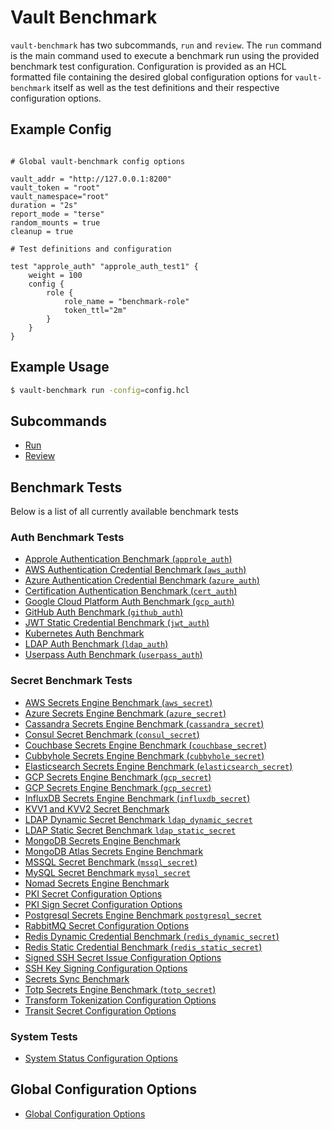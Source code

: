 # Vault Benchmark

`vault-benchmark` has two subcommands, `run` and `review`. The `run` command is the main command used to execute a benchmark run using the provided benchmark test configuration. Configuration is provided as an HCL formatted file containing the desired global configuration options for `vault-benchmark` itself as well as the test definitions and their respective configuration options.

## Example Config

```hcl

# Global vault-benchmark config options

vault_addr = "http://127.0.0.1:8200"
vault_token = "root"
vault_namespace="root"
duration = "2s"
report_mode = "terse"
random_mounts = true
cleanup = true

# Test definitions and configuration

test "approle_auth" "approle_auth_test1" {
    weight = 100
    config {
        role {
            role_name = "benchmark-role"
            token_ttl="2m"
        }
    }
}
```

## Example Usage

```bash
$ vault-benchmark run -config=config.hcl
```

## Subcommands

- [Run](commands/run.md)
- [Review](commands/review.md)

## Benchmark Tests

Below is a list of all currently available benchmark tests

### Auth Benchmark Tests

- [Approle Authentication Benchmark (`approle_auth`)](tests/auth-approle.md)
- [AWS Authentication Credential Benchmark (`aws_auth`)](tests/auth-aws.md)
- [Azure Authentication Credential Benchmark (`azure_auth`)](tests/auth-azure.md)
- [Certification Authentication Benchmark (`cert_auth`)](tests/auth-certificate.md)
- [Google Cloud Platform Auth Benchmark (`gcp_auth`)](tests/auth-gcp.md)
- [GitHub Auth Benchmark (`github_auth`)](tests/auth-github.md)
- [JWT Static Credential Benchmark (`jwt_auth`)](tests/auth-jwt.md)
- [Kubernetes Auth Benchmark](tests/auth-k8s.md)
- [LDAP Auth Benchmark (`ldap_auth`)](tests/auth-ldap.md)
- [Userpass Auth Benchmark (`userpass_auth`)](tests/auth-userpass.md)

### Secret Benchmark Tests

- [AWS Secrets Engine Benchmark (`aws_secret`)](tests/secret-aws.md)
- [Azure Secrets Engine Benchmark (`azure_secret`)](tests/secret-azure.md)
- [Cassandra Secrets Engine Benchmark (`cassandra_secret`)](tests/secret-cassandra.md)
- [Consul Secret Benchmark (`consul_secret`)](tests/secret-consul.md)
- [Couchbase Secrets Engine Benchmark (`couchbase_secret`)](tests/secret-couchbase.md)
- [Cubbyhole Secrets Engine Benchmark (`cubbyhole_secret`)](tests/secret-cubbyhole.md)
- [Elasticsearch Secrets Engine Benchmark (`elasticsearch_secret`)](tests/secret-elasticsearch.md)
- [GCP Secrets Engine Benchmark (`gcp_secret`)](tests/secret-gcp.md)
- [GCP Secrets Engine Benchmark (`gcp_secret`)](tests/secret-impersonate-gcp.md)
- [InfluxDB Secrets Engine Benchmark (`influxdb_secret`)](tests/secret-influxdb.md)
- [KVV1 and KVV2 Secret Benchmark](tests/secret-kv.md)
- [LDAP Dynamic Secret Benchmark `ldap_dynamic_secret`](tests/secret-ldap-dynamic.md)
- [LDAP Static Secret Benchmark `ldap_static_secret`](tests/secret-ldap-static.md)
- [MongoDB Secrets Engine Benchmark](tests/secret-mongo.md)
- [MongoDB Atlas Secrets Engine Benchmark](tests/secret-mongodb-atlas.md)
- [MSSQL Secret Benchmark (`mssql_secret`)](tests/secret-mssql.md)
- [MySQL Secret Benchmark `mysql_secret`](tests/secret-mysql.md)
- [Nomad Secrets Engine Benchmark](tests/secret-nomad.md)
- [PKI Secret Configuration Options](tests/secret-pki-issue.md)
- [PKI Sign Secret Configuration Options](tests/secret-pki-sign.md)
- [Postgresql Secrets Engine Benchmark `postgresql_secret`](tests/secret-postgresql.md)
- [RabbitMQ Secret Configuration Options](tests/secret-rabbit.md)
- [Redis Dynamic Credential Benchmark (`redis_dynamic_secret`)](tests/secret-redis-dynamic.md)
- [Redis Static Credential Benchmark (`redis_static_secret`)](tests/secret-redis-static.md)
- [Signed SSH Secret Issue Configuration Options](tests/secret-ssh-issue.md)
- [SSH Key Signing Configuration Options](tests/secret-ssh-sign.md)
- [Secrets Sync Benchmark](tests/secret-sync.md)
- [Totp Secrets Engine Benchmark (`totp_secret`)](tests/secret-totp.md)
- [Transform Tokenization Configuration Options](tests/secret-transform-tokenization.md)
- [Transit Secret Configuration Options](tests/secret-transit.md)

### System Tests

- [System Status Configuration Options](tests/system-status.md)

## Global Configuration Options

- [Global Configuration Options](global-configs.md)
